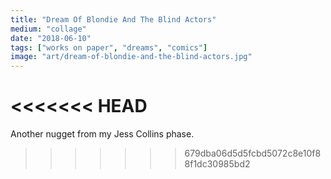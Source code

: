 ```yaml
---
title: "Dream Of Blondie And The Blind Actors"
medium: "collage"
date: "2018-06-10"
tags: ["works on paper", "dreams", "comics"]
image: "art/dream-of-blondie-and-the-blind-actors.jpg"
---
```

<<<<<<< HEAD
=======
Another nugget from my Jess Collins phase. 
>>>>>>> 679dba06d5d5fcbd5072c8e10f88f1dc30985bd2
